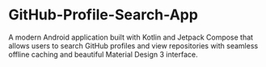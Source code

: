 # GitHub-Profile-Search-App
A modern Android application built with Kotlin and Jetpack Compose that allows users to search GitHub profiles and view repositories with seamless offline caching and beautiful Material Design 3 interface.
